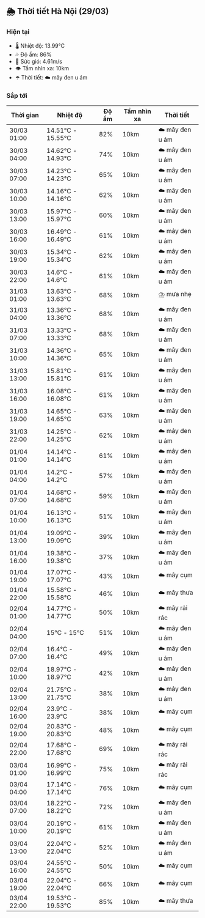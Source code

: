 ## 🌦️ Thời tiết Hà Nội (29/03)

### Hiện tại

- 🌡️ Nhiệt độ: 13.99℃
- 💦 Độ ẩm: 86%
- 💨 Sức gió: 4.61m/s
- 👁️ Tầm nhìn xa: 10km
- ☂️ Thời tiết: ☁️ mây đen u ám

### Sắp tới

| Thời gian | Nhiệt độ | Độ ẩm | Tầm nhìn xa | Thời tiết |
| --- | --- | --- | --- | --- |
| 30/03 01:00 | 14.51℃ - 15.55℃ | 82% | 10km | ☁️ mây đen u ám |
| 30/03 04:00 | 14.62℃ - 14.93℃ | 74% | 10km | ☁️ mây đen u ám |
| 30/03 07:00 | 14.23℃ - 14.23℃ | 65% | 10km | ☁️ mây đen u ám |
| 30/03 10:00 | 14.16℃ - 14.16℃ | 62% | 10km | ☁️ mây đen u ám |
| 30/03 13:00 | 15.97℃ - 15.97℃ | 60% | 10km | ☁️ mây đen u ám |
| 30/03 16:00 | 16.49℃ - 16.49℃ | 61% | 10km | ☁️ mây đen u ám |
| 30/03 19:00 | 15.34℃ - 15.34℃ | 62% | 10km | ☁️ mây đen u ám |
| 30/03 22:00 | 14.6℃ - 14.6℃ | 61% | 10km | ☁️ mây đen u ám |
| 31/03 01:00 | 13.63℃ - 13.63℃ | 68% | 10km | ⛈️ mưa nhẹ |
| 31/03 04:00 | 13.36℃ - 13.36℃ | 68% | 10km | ☁️ mây đen u ám |
| 31/03 07:00 | 13.33℃ - 13.33℃ | 68% | 10km | ☁️ mây đen u ám |
| 31/03 10:00 | 14.36℃ - 14.36℃ | 65% | 10km | ☁️ mây đen u ám |
| 31/03 13:00 | 15.81℃ - 15.81℃ | 61% | 10km | ☁️ mây đen u ám |
| 31/03 16:00 | 16.08℃ - 16.08℃ | 61% | 10km | ☁️ mây đen u ám |
| 31/03 19:00 | 14.65℃ - 14.65℃ | 63% | 10km | ☁️ mây đen u ám |
| 31/03 22:00 | 14.25℃ - 14.25℃ | 62% | 10km | ☁️ mây đen u ám |
| 01/04 01:00 | 14.14℃ - 14.14℃ | 61% | 10km | ☁️ mây đen u ám |
| 01/04 04:00 | 14.2℃ - 14.2℃ | 57% | 10km | ☁️ mây đen u ám |
| 01/04 07:00 | 14.68℃ - 14.68℃ | 59% | 10km | ☁️ mây đen u ám |
| 01/04 10:00 | 16.13℃ - 16.13℃ | 51% | 10km | ☁️ mây đen u ám |
| 01/04 13:00 | 19.09℃ - 19.09℃ | 39% | 10km | ☁️ mây đen u ám |
| 01/04 16:00 | 19.38℃ - 19.38℃ | 37% | 10km | ☁️ mây đen u ám |
| 01/04 19:00 | 17.07℃ - 17.07℃ | 43% | 10km | ☁️ mây cụm |
| 01/04 22:00 | 15.58℃ - 15.58℃ | 46% | 10km | ☁️ mây thưa |
| 02/04 01:00 | 14.77℃ - 14.77℃ | 50% | 10km | ☁️ mây rải rác |
| 02/04 04:00 | 15℃ - 15℃ | 51% | 10km | ☁️ mây đen u ám |
| 02/04 07:00 | 16.4℃ - 16.4℃ | 49% | 10km | ☁️ mây đen u ám |
| 02/04 10:00 | 18.97℃ - 18.97℃ | 42% | 10km | ☁️ mây đen u ám |
| 02/04 13:00 | 21.75℃ - 21.75℃ | 38% | 10km | ☁️ mây đen u ám |
| 02/04 16:00 | 23.9℃ - 23.9℃ | 38% | 10km | ☁️ mây cụm |
| 02/04 19:00 | 20.83℃ - 20.83℃ | 48% | 10km | ☁️ mây cụm |
| 02/04 22:00 | 17.68℃ - 17.68℃ | 69% | 10km | ☁️ mây rải rác |
| 03/04 01:00 | 16.99℃ - 16.99℃ | 75% | 10km | ☁️ mây rải rác |
| 03/04 04:00 | 17.14℃ - 17.14℃ | 76% | 10km | ☁️ mây cụm |
| 03/04 07:00 | 18.22℃ - 18.22℃ | 72% | 10km | ☁️ mây đen u ám |
| 03/04 10:00 | 20.19℃ - 20.19℃ | 61% | 10km | ☁️ mây đen u ám |
| 03/04 13:00 | 22.04℃ - 22.04℃ | 52% | 10km | ☁️ mây đen u ám |
| 03/04 16:00 | 24.55℃ - 24.55℃ | 50% | 10km | ☁️ mây cụm |
| 03/04 19:00 | 22.04℃ - 22.04℃ | 66% | 10km | ☁️ mây cụm |
| 03/04 22:00 | 19.53℃ - 19.53℃ | 85% | 10km | ☁️ mây thưa |
